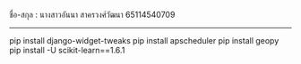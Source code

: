 ชื่อ-สกุล : นางสาวอันนา สาครวงศ์วัฒนา 65114540709

--------------------------------------------------------------------

pip install django-widget-tweaks
pip install apscheduler
pip install geopy
pip install -U scikit-learn==1.6.1
